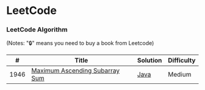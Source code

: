 LeetCode
========

### LeetCode Algorithm

(Notes: "🔒" means you need to buy a book from Leetcode)


| # | Title | Solution | Difficulty |
|---| ----- | -------- | ---------- |
|1946|[Maximum Ascending Subarray Sum](https://leetcode.com/problems/maximum-ascending-subarray-sum/description/) | [Java](./algorithms/java/src/LargestNumberAfterMutatingSubtring/largestNumberAfterMutatingSubstring.java)|Medium|
